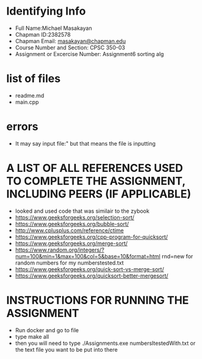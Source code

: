 
# Identifying Info
* Full Name:Michael Masakayan
* Chapman ID:2382578
* Chapman Email: masakayan@chapman.edu
* Course Number and Section: CPSC 350-03
* Assignment or Excercise Number: Assignment6 sorting alg

# list of files
* readme.md
* main.cpp


# errors 
*  It may say input file:" but that means the file is inputting



# A LIST OF ALL REFERENCES USED TO COMPLETE THE ASSIGNMENT, INCLUDING PEERS (IF APPLICABLE)
* looked and used code that was similair to the zybook
*  https://www.geeksforgeeks.org/selection-sort/
* https://www.geeksforgeeks.org/bubble-sort/
* http://www.cplusplus.com/reference/ctime
* https://www.geeksforgeeks.org/cpp-program-for-quicksort/
* https://www.geeksforgeeks.org/merge-sort/
* https://www.random.org/integers/?num=100&min=1&max=100&col=5&base=10&format=html rnd=new for random numbers for  my numberstested.txt
* https://www.geeksforgeeks.org/quick-sort-vs-merge-sort/
* https://www.geeksforgeeks.org/quicksort-better-mergesort/

# INSTRUCTIONS FOR RUNNING THE ASSIGNMENT
* Run docker and go to file
* type make all
* then you will need to type ./Assignments.exe numbersItestedWith.txt or the text file you want to be put into there


